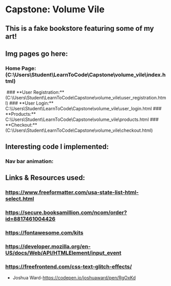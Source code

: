 # Capstone: Volume Vile
## This is a fake bookstore featuring some of my art!

## Img pages go here:
### **Home Page:**(C:\Users\Student\LearnToCode\Capstone\volume_vile\index.html)
<img src="">
### **User Registration:** (C:\Users\Student\LearnToCode\Capstone\volume_vile\user_registration.html)
### **User Login:** C:\Users\Student\LearnToCode\Capstone\volume_vile\user_login.html
### **Products:** C:\Users\Student\LearnToCode\Capstone\volume_vile\products.html
### **Checkout:** (C:\Users\Student\LearnToCode\Capstone\volume_vile\checkout.html)

## Interesting code I implemented:

### **Nav bar animation:** 
<script type="text/javascript">
        window.addEventListener("scroll", function(){
            var header = document.querySelector("header");
            header.classList.toggle("sticky", window.scrollY > 0);
        })
    </script>


## **Links & Resources used:**

### https://www.freeformatter.com/usa-state-list-html-select.html

### https://secure.booksamillion.com/ncom/order?id=8817461004426

### https://fontawesome.com/kits

### https://developer.mozilla.org/en-US/docs/Web/API/HTMLElement/input_event

### https://freefrontend.com/css-text-glitch-effects/
- Joshua Ward-https://codepen.io/joshuaward/pen/RgOxKd 